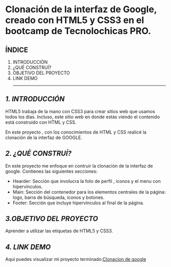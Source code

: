 # Clonación de la interfaz de Google, creado con HTML5 y CSS3 en el bootcamp de Tecnolochicas PRO.

## ÍNDICE 
1. INTRODUCCIÓN
2. ¿QUÉ CONSTRUÍ?
3. OBJETIVO DEL PROYECTO 
4. LINK DEMO
   ***

## *1. INTRODUCCIÓN*
HTML5 trabaja de la mano con CSS3 para crear sitios web que usamos todos los dias. Incluso, este sitio web en donde estás viendo el contenido está construido con HTML y CSS.

En este proyecto , con los conocimientos de HTML y CSS realicé la clonación de la interfaz de GOOGLE.

## *2. ¿QUÉ CONSTRUÍ?*

En este proyecto me enfoque en contruir la clonación de la interfaz de google. 
Contienes las siguientes secciones:
* Hearder: Sección que involucra la foto de perfil , iconos y el menu con hipervínculos.
* Main: Sección del contenedor para los elementos centrales de la página: logo, barra de búsqueda, íconos y botones.
* Footer: Sección que incluye hipervínculos al final de la página.


## *3.OBJETIVO DEL PROYECTO*
Aprender a utilizar las etiquetas de HTML5 y CSS3. 

## *4. LINK DEMO*
Aquí puedes visualizar mi proyecto terminado:[Clonacion de google](https://strong-pegasus-ff8a4b.netlify.app/)




